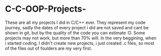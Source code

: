 # C-C-OOP-Projects-
These are all my projects I did in C/C++ ever. They represent my code journey, sadly the dates of every project i did are not saved and cant be shown in git, but by the quality of the code you can estimate :D. Some projects may not work, but more than 70% will. In the very beggining, when i started coding, I didn't create new projects, i just created .c files, so most of the files out of foulders are my very first.
